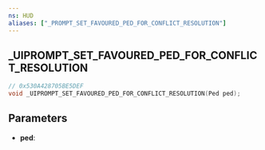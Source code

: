 ```yaml
---
ns: HUD
aliases: ["_PROMPT_SET_FAVOURED_PED_FOR_CONFLICT_RESOLUTION"]
---
```

## _UIPROMPT_SET_FAVOURED_PED_FOR_CONFLICT_RESOLUTION

```c
// 0x530A428705BE5DEF
void _UIPROMPT_SET_FAVOURED_PED_FOR_CONFLICT_RESOLUTION(Ped ped);
```

## Parameters
* **ped**:
